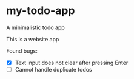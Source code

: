# my-todo-app
A minimalistic todo app

This is a website app

Found bugs:
- [x] Text input does not clear after pressing Enter
- [ ] Cannot handle duplicate todos
